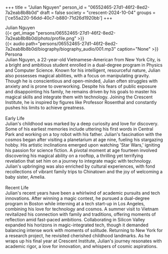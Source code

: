 +++
title = "Julian Nguyen"
person_id = "06552465-27d1-46f2-8ed2-7a2eab8b8b0d"
draft = false
society = "crescent-2024-10-04"
groups = ['ce55a220-56dd-40c7-b880-71d26d1920bb']
+++
<script>
(function() {
    const personId = "06552465-27d1-46f2-8ed2-7a2eab8b8b0d";
    const societyId = "crescent-2024-10-04";

    // Set the selected person and society in localStorage
    localStorage.setItem('selectedPerson', personId);
    localStorage.setItem('selectedSociety', societyId);

    // Automatically set the dropdowns based on this person's data
    const societySelect = document.getElementById('society-select');
    const personSelect = document.getElementById('person-select');

    if (societySelect) {
    societySelect.value = societyId;
    }
    if (personSelect) {
    personSelect.value = personId;
    }
})();
</script><div class="h1_1_right">Julian Nguyen</div>{{< get_image "persons/06552465-27d1-46f2-8ed2-7a2eab8b8b0d/photo/profile.png" >}}
<br>
{{< audio
    path="persons/06552465-27d1-46f2-8ed2-7a2eab8b8b0d/biography/biography_audio/001.mp3" 
    caption="None"
>}}
<br>
<div class="h2">Persona</div><div class="plain">Julian Nguyen, a 22-year-old Vietnamese-American from New York City, is a bright and ambitious student enrolled in a dual-degree program in Physics and Computer Science. Known for his intelligent, resourceful nature, Julian also possesses magical abilities, with a focus on manipulating gravity. Though he is conscientious and open-minded, Julian often struggles with anxiety and is prone to overworking. Despite his fears of public exposure and disappointing his family, he remains driven by his goals to master his magical skills and integrate them with technology. Joining the Crescent Institute, he is inspired by figures like Professor Rosenthal and constantly pushes his limits to achieve greatness.</div><br>
<div class="h2">Early Life</div><div class="plain">Julian's childhood was marked by a deep curiosity and love for discovery. Some of his earliest memories include uttering his first words in Central Park and working on a toy robot with his father. Julian's fascination with the cosmos began after visiting a planetarium at age nine, fueling his stargazing hobby. His artistic inclinations emerged upon watching 'Star Wars,' igniting his passion for science fiction. A pivotal moment at age fourteen involved discovering his magical ability on a rooftop, a thrilling yet terrifying revelation that set him on a journey to integrate magic with technology. Julian's upbringing was also enriched by cultural experiences, with fond recollections of vibrant family trips to Chinatown and the joy of welcoming a baby sister, Amelia.</div><br>
<div class="h2">Recent Life</div><div class="plain">Julian's recent years have been a whirlwind of academic pursuits and tech innovations. After winning a magic contest, he pursued a dual-degree program in Boston while interning at a tech start-up in Los Angeles, combining his love for technology and cosmos. A summer visit to Vietnam revitalized his connection with family and traditions, offering moments of reflection amid fast-paced ambitions. Collaborating in Silicon Valley expanded his horizons in magic-integrated tech, though it demanded balancing intense work with moments of solitude. Returning to New York for a research project, he revisited cherished childhood landmarks. As he wraps up his final year at Crescent Institute, Julian's journey resonates with academic rigor, a love for innovation, and whispers of cosmic aspirations.</div><br>
